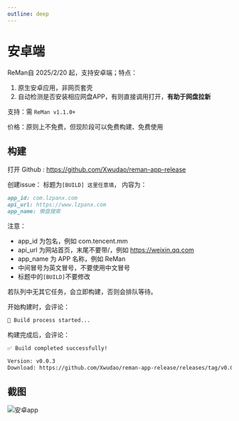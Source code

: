 ```yaml
---
outline: deep
---
```



# 安卓端

ReMan自 2025/2/20 起，支持安卓端；特点：

1. 原生安卓应用，非网页套壳
2. 自动检测是否安装相应网盘APP，有则直接调用打开，**有助于网盘拉新**

支持：需 `ReMan v1.1.0+`

价格：原则上不免费，但现阶段可以免费构建、免费使用

## 构建

打开 Github : <https://github.com/Xwudao/reman-app-release>

创建issue：
标题为`[BUILD] 这里任意填`，
内容为：

```markdown
app_id: com.lzpanx.com
api_url: https://www.lzpanx.com
app_name: 懒盘搜索
```

注意：

- app_id 为包名，例如 com.tencent.mm
- api_url 为网站首页，末尾不要带/，例如 <https://weixin.qq.com>  
- app_name 为 APP 名称，例如 ReMan
- 中间冒号为英文冒号，不要使用中文冒号
- 标题中的`[BUILD]`不要修改

若队列中无其它任务，会立即构建，否则会排队等待。

开始构建时，会评论：

```markdown
🚀 Build process started...
```

构建完成后，会评论：

```markdown
✅ Build completed successfully!

Version: v0.0.3
Download: https://github.com/Xwudao/reman-app-release/releases/tag/v0.0.3
```

## 截图

![安卓app](/images/android/2025-02-20_185103.png)